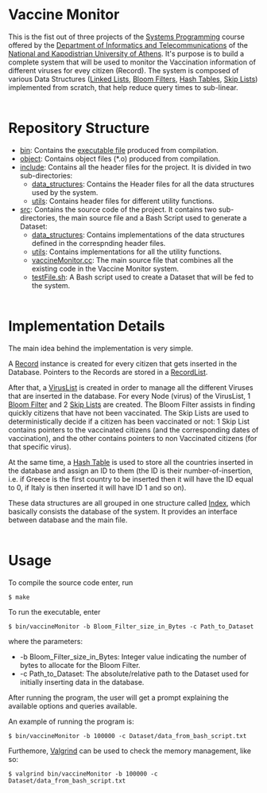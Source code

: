 # Vaccine Monitor

This is the fist out of three projects of the [Systems Programming](http://cgi.di.uoa.gr/~antoulas/k24/) course offered by the [Department of Informatics and Telecommunications](https://www.di.uoa.gr/en) of the [National and Kapodistrian University of Athens]((https://en.uoa.gr/)). It's purpose is to build a complete system that will be used to monitor the Vaccination information of different viruses for evey citizen (Record). The system is composed of various Data Structures ([Linked Lists](https://en.wikipedia.org/wiki/Linked_list), [Bloom Filters](https://en.wikipedia.org/wiki/Bloom_filter), [Hash Tables](https://en.wikipedia.org/wiki/Hash_table), [Skip Lists](https://en.wikipedia.org/wiki/Skip_list)) implemented from scratch, that help reduce query times to sub-linear.
<br> </br>


# Repository Structure

- [bin](bin): Contains the [executable file](bin/vaccineMonitor) produced from compilation.
- [object](object): Contains object files (*.o) produced from compilation.
- [include](include): Contains all the header files for the project. It is divided in two sub-directories:
    - [data_structures](include/data_structures): Contains the Header files for all the data structures used by the system.
    - [utils](include/utils): Contains header files for different utility functions.
- [src](src): Contains the source code of the project. It contains two sub-directories, the main source file and a Bash Script used to generate a Dataset:
    - [data_structures](src/data_structures): Contains implementations of the data structures defined in the correspnding header files.
    - [utils](src/utils): Contains implementations for all the utility functions.
    - [vaccineMonitor.cc](src/vaccineMonitor.cc): The main source file that combines all the existing code in the Vaccine Monitor system.
    - [testFile.sh](src/testFile.sh): A Bash script used to create a Dataset that will be fed to the system.
<br> </br>


# Implementation Details

The main idea behind the implementation is very simple.

A [Record](include/data_structures/record.hpp) instance is created for every citizen that gets inserted in the Database. Pointers to the Records are stored in a [RecordList](include/data_structures/record_list.hpp).

After that, a [VirusList](include/data_structures/virus_list.hpp) is created in order to manage all the different Viruses that are inserted in the database. For every Node (virus) of the VirusList, 1 [Bloom Filter](include/data_structures/bloom_filter.hpp) and 2 [Skip Lists](include/data_structures/skip_list.hpp) are created. The Bloom Filter assists in finding quickly citizens that have not been vaccinated. The Skip Lists are used to deterministically decide if a citizen has been vaccinated or not: 1 Skip List contains pointers to the vaccinated citizens (and the corresponding dates of vaccination), and the other contains pointers to non Vaccinated citizens (for that specific virus).

At the same time, a [Hash Table](include/data_structures/hash_table.hpp) is used to store all the countries inserted in the database and assign an ID to them (the ID is their number-of-insertion, i.e. if Greece is the first country to be inserted then it will have the ID equal to 0, if Italy is then inserted it will have ID 1 and so on).

These data structures are all grouped in one structure called [Index](include/data_structures/index.hpp), which basically consists the database of the system. It provides an interface between database and the main file.
<br> </br>


# Usage

To compile the source code enter, run
```shell
$ make
```

To run the executable, enter
```shell
$ bin/vaccineMonitor -b Bloom_Filter_size_in_Bytes -c Path_to_Dataset
```
where the parameters:
- -b Bloom_Filter_size_in_Bytes: Integer value indicating the number of bytes to allocate for the Bloom Filter.
- -c Path_to_Dataset: The absolute/relative path to the Dataset used for initially inserting data in the database.

After running the program, the user will get a prompt explaining the available options and queries available.

An example of running the program is:
```shell
$ bin/vaccineMonitor -b 100000 -c Dataset/data_from_bash_script.txt
```

Furthemore, [Valgrind](https://valgrind.org/) can be used to check the memory management, like so:
```shell
$ valgrind bin/vaccineMonitor -b 100000 -c Dataset/data_from_bash_script.txt
```